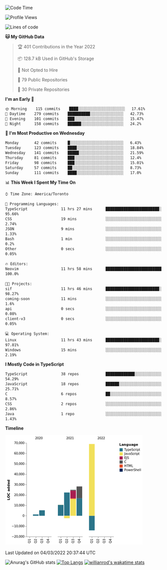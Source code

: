 <!--START_SECTION:waka-->
![Code Time](http://img.shields.io/badge/Code%20Time-171%20hrs%2014%20mins-blue)

![Profile Views](http://img.shields.io/badge/Profile%20Views-22-blue)

![Lines of code](https://img.shields.io/badge/From%20Hello%20World%20I%27ve%20Written-145%20Thousand%20lines%20of%20code-blue)

**🐱 My GitHub Data** 

> 🏆 401 Contributions in the Year 2022
 > 
> 📦 128.7 kB Used in GitHub's Storage 
 > 
> 🚫 Not Opted to Hire
 > 
> 📜 79 Public Repositories 
 > 
> 🔑 30 Private Repositories  
 > 
**I'm an Early 🐤** 

```text
🌞 Morning    115 commits    ████░░░░░░░░░░░░░░░░░░░░░   17.61% 
🌆 Daytime    279 commits    ██████████░░░░░░░░░░░░░░░   42.73% 
🌃 Evening    101 commits    ███░░░░░░░░░░░░░░░░░░░░░░   15.47% 
🌙 Night      158 commits    ██████░░░░░░░░░░░░░░░░░░░   24.2%

```
📅 **I'm Most Productive on Wednesday** 

```text
Monday       42 commits     █░░░░░░░░░░░░░░░░░░░░░░░░   6.43% 
Tuesday      123 commits    ████░░░░░░░░░░░░░░░░░░░░░   18.84% 
Wednesday    141 commits    █████░░░░░░░░░░░░░░░░░░░░   21.59% 
Thursday     81 commits     ███░░░░░░░░░░░░░░░░░░░░░░   12.4% 
Friday       98 commits     ███░░░░░░░░░░░░░░░░░░░░░░   15.01% 
Saturday     57 commits     ██░░░░░░░░░░░░░░░░░░░░░░░   8.73% 
Sunday       111 commits    ████░░░░░░░░░░░░░░░░░░░░░   17.0%

```


📊 **This Week I Spent My Time On** 

```text
⌚︎ Time Zone: America/Toronto

💬 Programming Languages: 
TypeScript               11 hrs 27 mins      ████████████████████████░   95.66% 
CSS                      19 mins             ░░░░░░░░░░░░░░░░░░░░░░░░░   2.74% 
JSON                     9 mins              ░░░░░░░░░░░░░░░░░░░░░░░░░   1.33% 
Bash                     1 min               ░░░░░░░░░░░░░░░░░░░░░░░░░   0.2% 
Other                    0 secs              ░░░░░░░░░░░░░░░░░░░░░░░░░   0.05%

🔥 Editors: 
Neovim                   11 hrs 58 mins      █████████████████████████   100.0%

🐱‍💻 Projects: 
sif                      11 hrs 46 mins      ████████████████████████░   98.27% 
coming-soon              11 mins             ░░░░░░░░░░░░░░░░░░░░░░░░░   1.6% 
api                      0 secs              ░░░░░░░░░░░░░░░░░░░░░░░░░   0.08% 
client-v3                0 secs              ░░░░░░░░░░░░░░░░░░░░░░░░░   0.05%

💻 Operating System: 
Linux                    11 hrs 43 mins      ████████████████████████░   97.81% 
Windows                  15 mins             ░░░░░░░░░░░░░░░░░░░░░░░░░   2.19%

```

**I Mostly Code in TypeScript** 

```text
TypeScript               38 repos            █████████████░░░░░░░░░░░░   54.29% 
JavaScript               18 repos            ██████░░░░░░░░░░░░░░░░░░░   25.71% 
C                        6 repos             ██░░░░░░░░░░░░░░░░░░░░░░░   8.57% 
CSS                      2 repos             ░░░░░░░░░░░░░░░░░░░░░░░░░   2.86% 
Java                     1 repo              ░░░░░░░░░░░░░░░░░░░░░░░░░   1.43%

```


**Timeline**

![Chart not found](https://raw.githubusercontent.com/wise-introvert/wise-introvert/master/charts/bar_graph.png) 


 Last Updated on 04/03/2022 20:37:44 UTC
<!--END_SECTION:waka-->

![Anurag's GitHub stats](https://github-readme-stats.vercel.app/api?username=wise-introvert&count_private=true&show_icons=true)
[![Top Langs](https://github-readme-stats.vercel.app/api/top-langs/?username=wise-introvert&langs_count=10)](https://github.com/anuraghazra/github-readme-stats)
[![willianrod's wakatime stats](https://github-readme-stats.vercel.app/api/wakatime?username=wiseintrovert)](https://github.com/anuraghazra/github-readme-stats)
